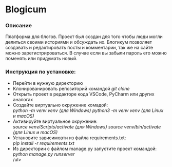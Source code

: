 <h1>Blogicum</h1>

<h3>Описание</h3>
  <p>
  Платформа для блогов. Проект был создан для того чтобы люди могли делиться своими историями и обсуждать их.
Блогикум позволяет создавать и редактировать посты и комментарии, так же на сайте можно зарегистрироваться.
В случае если вы забыли пароль его можно поменять или придумать новый.
  </p>

<h3>Инструкция по установке:</h3>
<ul>
  <li>Перейти в нужную директорию</li>
  <li>Клонированировать репозиторий командой <i>git clone</i></li>
  <li>Открыть проект в редакторе кода VSCode, PyCharm или других аналогах</li>
  <li>
    Создайте виртуально окружение комадой:
    <br>
    <i>python -m venv venv (для Windows)</i>
    <i>python3 -m venv venv (для Linux и macOS)</i>
  </li>
  <li>
    Активируйте виртуальное окружение:
    <br>
    <i>source venv/Scripts/activate (для Windows)</i>
    <i>source venv/bin/activate (для Linux и macOS)</i>
  </li>
  <li>
    Установите зависимовти из файла requirements.txt:
    <br>
    <i>pip install -r requirements.txt</i>
  </li>
  <li>
    Из директории с файлом manage.py запустите проект командой:
    <br>
    <i>python manage.py runserver</i>
  </li>
/ul>


